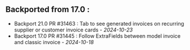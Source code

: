 ## Backported from 17.0 :
- Backport  21.0 PR #31463 : Tab to see generated invoices on recurring 
  supplier or customer invoice cards - *2024-10-23*
- Backport  17.0 PR #31445 : Follow ExtraFields between model invoice and classic invoice - *2024-10-18*
